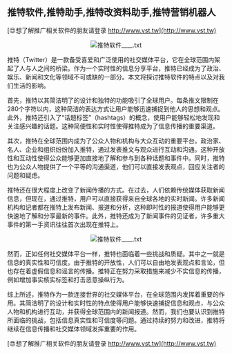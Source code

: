 ## **推特软件,推特助手,推特改资料助手,推特营销机器人**

[😍想了解推广相关软件的朋友请登录 http://www.vst.tw](http://www.vst.tw)

 <center><img src="https://vst.tw/MP4/tuiguang/png/2.png" alt="推特软件____.txt"></center>

推特（Twitter）是一款备受喜爱和广泛使用的社交媒体平台，它在全球范围内架起了人与人之间的桥梁。作为一个实时性的信息分享平台，推特已经成为了政治、娱乐、新闻和文化等领域不可或缺的一部分。本文将探讨推特软件的特点以及对我们生活的影响。

首先，推特以其简洁明了的设计和独特的功能吸引了全球用户。每条推文限制在280个字符以内，这种简洁的表达方式让用户能够迅速捕捉到他人的思想和观点。此外，推特还引入了“话题标签”（hashtags）的概念，使用户能够轻松地发现和关注感兴趣的话题。这种简便性和实时性使得推特成为了信息传播的重要渠道。

其次，推特在全球范围内成为了公众人物和机构与大众互动的重要平台。政治家、名人、企业和组织纷纷加入推特，通过发表推文与观众进行互动和沟通。这种开放性和互动性使得公众能够更加直接地了解和参与到各种话题和事件中。同时，推特也为公众人物提供了一个平等的沟通渠道，他们可以直接发表观点，回应关注者的问题和疑虑。

推特还在很大程度上改变了新闻传播的方式。在过去，人们依赖传统媒体获取新闻信息，但现在，通过推特，用户可以直接获得来自全球各地的实时新闻。许多新闻机构和记者都在推特上发布新闻、报道和分析，这种即时性的报道使得用户能够更快速地了解和分享最新的事件。此外，推特还成为了新闻事件的见证者，许多重大事件的第一手资讯往往首次出现在推特上。

 <center><img src="https://vst.tw/MP4/tuiguang/png/5.png" alt="推特软件____.txt"></center>

然而，正如任何社交媒体平台一样，推特也面临着一些挑战和质疑。其中之一就是信息的真实性和可信度。由于推特的开放性，人们可以自由地发表观点和言论，但也存在着虚假信息和谣言的传播。推特正在努力采取措施来减少不实信息的传播，例如增加事实核实标签和打击恶意操纵行为。

综上所述，推特作为一款连接世界的社交媒体平台，在全球范围内发挥着重要的作用。其简洁明了的设计和实时性的特点使得用户能够快速捕捉信息和观点，与公众人物和机构进行互动，并获得全球范围内的新闻报道。然而，我们也要认识到推特所面临的挑战，包括信息真实性和可信度等问题。通过持续的努力和改进，推特将继续在信息传播和社交媒体领域发挥重要的作用。

[😍想了解推广相关软件的朋友请登录 http://www.vst.tw](http://www.vst.tw)



